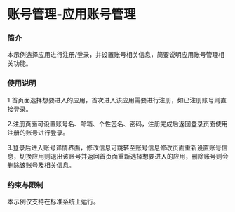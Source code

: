 # 账号管理-应用账号管理

### 简介

本示例选择应用进行注册/登录，并设置账号相关信息，简要说明应用账号管理相关功能。

### 使用说明

1.首页面选择想要进入的应用，首次进入该应用需要进行注册，如已注册账号则直接登录。

2.注册页面可设置账号名、邮箱、个性签名、密码，注册完成后返回登录页面使用注册的账号进行登录。

3.登录后进入账号详情界面，修改信息可跳转至账号信息修改页面重新设置账号信息，切换应用则退出该账号并返回首页面重新选择想要进入的应用，删除账号则会
删除该账号及相关信息。

### 约束与限制

本示例仅支持在标准系统上运行。